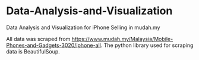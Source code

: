 # Data-Analysis-and-Visualization
Data Analysis and Visualization for iPhone Selling in mudah.my

All data was scraped from https://www.mudah.my/Malaysia/Mobile-Phones-and-Gadgets-3020/iphone-all.
The python library used for scraping data is BeautifulSoup.
